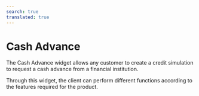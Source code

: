 ```yaml
---
search: true
translated: true
---
```


# Cash Advance

The Cash Advance widget allows any customer to create a credit simulation to request a cash advance from a financial institution.

Through this widget, the client can perform different functions according to the features required for the product.

<iframe id="widgetFrame" src="https://widgets.modyo.com/personas/retail-cash-advance" width="100%"  frameBorder="0" style="visibility:hidden;overflow:auto;margin-top:20px;"/>

The customer can select the features of their cash advance and its payment to perform the simulation.

| Functionality | Description |
|:-----|:-----|
| From | Select the card from which the cash amount will be drawn. |
| To | Displays the destination account of the cash requested. |
| Amount | This section allows you to add the amount requested in cash. |
| Payments | The client can select the number of payments in which the requested amount will be paid. |


### Simulation

The client can select the number of payments in which the requested amount will be paid.

| Functionality | Description |
|:-----|:-----|
| Total advance cost | Shows the total amount that will be charged to the card. |
| Monthly payment | Shows the amount of each monthly payment according to the time requested. |
| Monthly interest rate | Shows the monthly interest rate of the cash advance. |
| Annual Percentage Rate (APR) | Shows the annual interest rate of the cash advance. |

<script>

  export default {
    mounted() {

      function setIframeHeightCO(id, ht) {
          var ifrm = document.getElementById(id);
          if(ifrm) {
            ifrm.style.visibility = 'hidden';
            // some IE versions need a bit added or scrollbar appears
            ifrm.style.height = ht + 4 + "px";
            ifrm.style.visibility = 'visible';
          }
      }


      // iframed document sends its height using postMessage
      function handleDocHeightMsg(e) {
          // check origin
          if ( e.origin === 'https://widgets.modyo.com' ) {
              // parse data
              var data = JSON.parse( e.data );

              console.log('data:', data)
              // check data object
              if ( data['docHeight'] ) {
                  setIframeHeightCO( 'widgetFrame', data['docHeight'] );
              } else {
                  setIframeHeightCO( 'widgetFrame', 700 );
              }
          }
      }

      // assign message handler
      if ( window.addEventListener ) {
          window.addEventListener('message', handleDocHeightMsg, false);
      }
    }
  }

</script>
